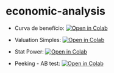 # economic-analysis

- Curva de benefício: [![Open in Colab](https://colab.research.google.com/assets/colab-badge.svg)](https://colab.research.google.com/github/BernardoAflalo/economic-analysis/blob/main/Curva%20de%20Benef%C3%ADcio-Alunos.ipynb)

- Valuation Simples: [![Open in Colab](https://colab.research.google.com/assets/colab-badge.svg)](https://colab.research.google.com/github/BernardoAflalo/economic-analysis/blob/main/Valuation_simple.ipynb)

- Stat Power: [![Open in Colab](https://colab.research.google.com/assets/colab-badge.svg)](https://colab.research.google.com/github/BernardoAflalo/economic-analysis/blob/main/Stat%20Power.ipynb)

- Peeking - AB test: [![Open in Colab](https://colab.research.google.com/assets/colab-badge.svg)](https://colab.research.google.com/github/BernardoAflalo/economic-analysis/blob/main/Peeking%20-%20AB%20Test.ipynb)

